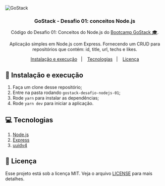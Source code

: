 <img alt="GoStack" src="https://storage.googleapis.com/golden-wind/bootcamp-gostack/header-desafios.png" />

<h3 align="center">
  GoStack - Desafio 01: conceitos Node.js
</h3>

<p align="center">Código do Desafio 01: Conceitos do Node.js do <a href="https://rocketseat.com.br/gostack">Bootcamp GoStack 🎓</a>.</p>
<p align="center">Aplicação simples em Node.js com Express. Fornecendo um CRUD para repositórios que contém: id, title, url, techs e likes.</p>

<p align="center">
  <a href="#-instalacao-e-execução">Instalação e execução</a>&nbsp;&nbsp;&nbsp;|&nbsp;&nbsp;&nbsp;
  <a href="#-tecnologias">Tecnologias</a>&nbsp;&nbsp;&nbsp;|&nbsp;&nbsp;&nbsp;
  <a href="#memo-licença">Licença</a>
</p>

## 🚀 Instalação e execução

1. Faça um clone desse repositório;
2. Entre na pasta rodando `gostack-desafio-nodejs-01`;
3. Rode `yarn` para instalar as dependências;
4. Rode `yarn dev` para iniciar a aplicação.

## :computer: Tecnologias

1. [Node.js](https://nodejs.org/en/)
2. [Express](https://expressjs.com/pt-br/)
3. [uuidv4](https://www.npmjs.com/package/uuidv4)

## :memo: Licença

Esse projeto está sob a licença MIT. Veja o arquivo [LICENSE](LICENSE.md) para mais detalhes.
